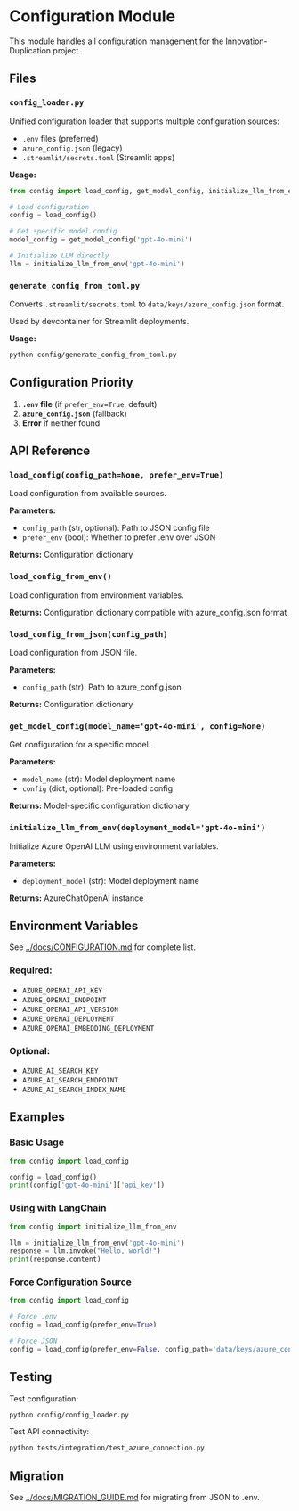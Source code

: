 # Configuration Module

This module handles all configuration management for the Innovation-Duplication project.

## Files

### `config_loader.py`
Unified configuration loader that supports multiple configuration sources:
- `.env` files (preferred)
- `azure_config.json` (legacy)
- `.streamlit/secrets.toml` (Streamlit apps)

**Usage:**
```python
from config import load_config, get_model_config, initialize_llm_from_env

# Load configuration
config = load_config()

# Get specific model config
model_config = get_model_config('gpt-4o-mini')

# Initialize LLM directly
llm = initialize_llm_from_env('gpt-4o-mini')
```

### `generate_config_from_toml.py`
Converts `.streamlit/secrets.toml` to `data/keys/azure_config.json` format.

Used by devcontainer for Streamlit deployments.

**Usage:**
```bash
python config/generate_config_from_toml.py
```

## Configuration Priority

1. **`.env` file** (if `prefer_env=True`, default)
2. **`azure_config.json`** (fallback)
3. **Error** if neither found

## API Reference

### `load_config(config_path=None, prefer_env=True)`
Load configuration from available sources.

**Parameters:**
- `config_path` (str, optional): Path to JSON config file
- `prefer_env` (bool): Whether to prefer .env over JSON

**Returns:** Configuration dictionary

### `load_config_from_env()`
Load configuration from environment variables.

**Returns:** Configuration dictionary compatible with azure_config.json format

### `load_config_from_json(config_path)`
Load configuration from JSON file.

**Parameters:**
- `config_path` (str): Path to azure_config.json

**Returns:** Configuration dictionary

### `get_model_config(model_name='gpt-4o-mini', config=None)`
Get configuration for a specific model.

**Parameters:**
- `model_name` (str): Model deployment name
- `config` (dict, optional): Pre-loaded config

**Returns:** Model-specific configuration dictionary

### `initialize_llm_from_env(deployment_model='gpt-4o-mini')`
Initialize Azure OpenAI LLM using environment variables.

**Parameters:**
- `deployment_model` (str): Model deployment name

**Returns:** AzureChatOpenAI instance

## Environment Variables

See [../docs/CONFIGURATION.md](../docs/CONFIGURATION.md) for complete list.

### Required:
- `AZURE_OPENAI_API_KEY`
- `AZURE_OPENAI_ENDPOINT`
- `AZURE_OPENAI_API_VERSION`
- `AZURE_OPENAI_DEPLOYMENT`
- `AZURE_OPENAI_EMBEDDING_DEPLOYMENT`

### Optional:
- `AZURE_AI_SEARCH_KEY`
- `AZURE_AI_SEARCH_ENDPOINT`
- `AZURE_AI_SEARCH_INDEX_NAME`

## Examples

### Basic Usage
```python
from config import load_config

config = load_config()
print(config['gpt-4o-mini']['api_key'])
```

### Using with LangChain
```python
from config import initialize_llm_from_env

llm = initialize_llm_from_env('gpt-4o-mini')
response = llm.invoke("Hello, world!")
print(response.content)
```

### Force Configuration Source
```python
from config import load_config

# Force .env
config = load_config(prefer_env=True)

# Force JSON
config = load_config(prefer_env=False, config_path='data/keys/azure_config.json')
```

## Testing

Test configuration:
```bash
python config/config_loader.py
```

Test API connectivity:
```bash
python tests/integration/test_azure_connection.py
```

## Migration

See [../docs/MIGRATION_GUIDE.md](../docs/MIGRATION_GUIDE.md) for migrating from JSON to .env.
